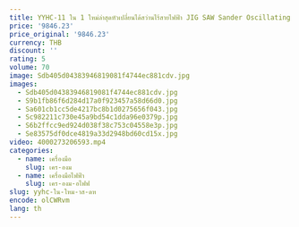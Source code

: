 ```yaml
---
title: YYHC-11 ใน 1 ใหม่ล่าสุดหัวเปลี่ยนได้สว่านไร้สายไฟฟ้า JIG SAW Sander Oscillating Combo ชุดผสมชุดเครื่องมือ
price: '9846.23'
price_original: '9846.23'
currency: THB
discount: ''
rating: 5
volume: 70
image: Sdb405d04383946819081f4744ec881cdv.jpg
images:
  - Sdb405d04383946819081f4744ec881cdv.jpg
  - S9b1fb86f6d284d17a0f923457a58d66d0.jpg
  - Sa601cb1cc5de4217bc8b1d0275656f043.jpg
  - Sc982211c730e45a9bd54c1dda96e0379p.jpg
  - S6b2ffcc9ed924d038f38c753c04558e3p.jpg
  - Se83575df0dce4819a33d2948bd60cd15x.jpg
video: 4000273206593.mp4
categories:
  - name: เครื่องมือ
    slug: เคร-องม
  - name: เครื่องมือไฟฟ้า
    slug: เคร-องม-อไฟฟ
slug: yyhc-ใน-ใหม-าส-ดห
encode: olCWRvm
lang: th
---
```

  